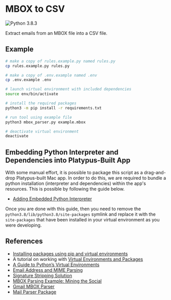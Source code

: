 # MBOX to CSV

![Python 3.8.3](https://img.shields.io/badge/python-3.8.3-yellow.svg)

Extract emails from an MBOX file into a CSV file.

## Example

```bash
# make a copy of rules.example.py named rules.py
cp rules.example.py rules.py

# make a copy of .env.example named .env
cp .env.example .env

# launch virtual environment with included dependencies
source env/bin/activate

# install the required packages
python3 -m pip install -r requirements.txt

# run tool using example file
python3 mbox_parser.py example.mbox

# deactivate virtual environment
deactivate
```

## Embedding Python Interpreter and Dependencies into Platypus-Built App

With some manual effort, it is possible to package this script as a drag-and-drop Platypus-built Mac app. In order to do this, we are required to bundle a python installation (interpreter and dependencies) within the app's resources. This is possible by following the guide below.

- [Adding Embedded Python Interpreter](http://joaoventura.net/blog/2016/embeddable-python-osx/)

Once you are done with this guide, then you need to remove the `python3.8/lib/python3.8/site-packages` symlink and replace it with the `site-packages` that have been installed in your virtual environment as you were developing.

## References

- [Installing packages using pip and virtual environments](https://packaging.python.org/guides/installing-using-pip-and-virtual-environments/)
- A tutorial on working with [Virtual Environments and Packages](https://docs.python.org/3/tutorial/venv.html)
- [A Guide to Python’s Virtual Environments](https://towardsdatascience.com/virtual-environments-104c62d48c54)
- [Email Address and MIME Parsing](https://github.com/mailgun/flanker)
- [Signature Stripping Solution](https://github.com/mailgun/talon)
- [MBOX Parsing Example: Mining the Social](https://www.oreilly.com/library/view/mining-the-social/9781449368180/ch06.html)
- [Gmail MBOX Parser](https://github.com/alejandro-g-m/Gmail-MBOX-email-parser)
- [Mail Parser Package](https://pypi.org/project/mail-parser/)
